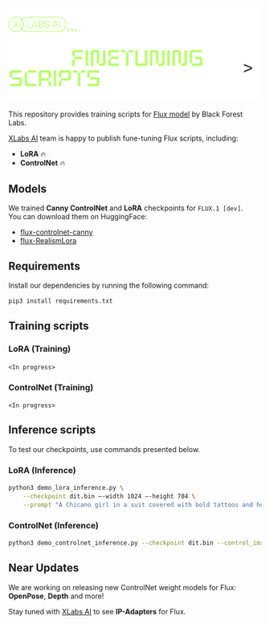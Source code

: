 ![FLUX Finetuning scripts](./assets/dark/header-rev1.png)

This repository provides training scripts for [Flux model](https://github.com/black-forest-labs/flux) by Black Forest Labs.

[XLabs AI](https://github.com/XLabs-AI) team is happy to publish fune-tuning Flux scripts, including:

- **LoRA** 🔥
- **ControlNet** 🔥

## Models

We trained **Canny ControlNet** and **LoRA** checkpoints for `FLUX.1 [dev]`.<br />
You can download them on HuggingFace:

- [flux-controlnet-canny](https://huggingface.co/XLabs-AI/flux-controlnet-canny)
- [flux-RealismLora](https://huggingface.co/XLabs-AI/flux-RealismLora)

## Requirements

Install our dependencies by running the following command:

```bash
pip3 install requirements.txt
```

## Training scripts

### LoRA (Training)

`<In progress>`

### ControlNet (Training)

`<In progress>`

## Inference scripts

To test our checkpoints, use commands presented below.

### LoRA (Inference)

```bash
python3 demo_lora_inference.py \
    --checkpoint dit.bin —-width 1024 —-height 784 \
    --prompt "A Chicano girl in a suit covered with bold tattoos and holding a vest pistol. Animatrix illustration style, beautiful woman, 25 years old, cool, future fantasy Cool fashion, turquoise & light orange ping curl hair, The backgr"
```

### ControlNet (Inference)

```bash
python3 demo_controlnet_inference.py --checkpoint dit.bin --control_image "input_image.jpg" --prompt "handsome man in the city"
```

## Near Updates

We are working on releasing new ControlNet weight models for Flux: **OpenPose**, **Depth** and more!

Stay tuned with [XLabs AI](https://github.com/XLabs-AI) to see **IP-Adapters** for Flux.
